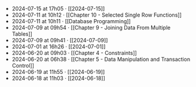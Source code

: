 - 2024-07-15 at 17h05 · [[2024-07-15]]
- 2024-07-11 at 10h12 · [[Chapter 10 - Selected Single Row Functions]]
- 2024-07-11 at 10h11 · [[Database Programming]]
- 2024-07-09 at 09h54 · [[Chapter 9 - Joining Data From Multiple Tables]]
- 2024-07-09 at 09h41 · [[2024-07-09]]
- 2024-07-01 at 16h26 · [[2024-07-01]]
- 2024-06-20 at 09h03 · [[Chapter 4 - Constraints]]
- 2024-06-20 at 06h38 · [[Chapter 5 - Data Manipulation and Transaction Control]]
- 2024-06-19 at 11h55 · [[2024-06-19]]
- 2024-06-18 at 11h03 · [[2024-06-18]]
